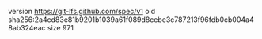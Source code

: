 version https://git-lfs.github.com/spec/v1
oid sha256:2a4cd83e81b9201b1039a61f089d8cebe3c787213f96fdb0cb004a48ab324eac
size 971
